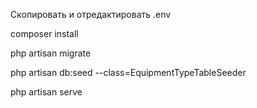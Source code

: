 Скопировать и отредактировать .env

composer install

php artisan migrate

php artisan db:seed --class=EquipmentTypeTableSeeder

php artisan serve

